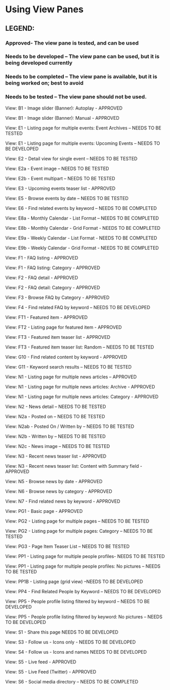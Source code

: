 # Using View Panes

## LEGEND:

### Approved- The view pane is tested, and can be used
### Needs to be developed – The view pane can be used, but it is being developed currently
### Needs to be completed – The view pane is available, but it is being worked on; best to avoid
### Needs to be tested – The view pane should not be used.

 View: B1 - Image slider (Banner): Autoplay - APPROVED

 View: B1 - Image slider (Banner): Manual - APPROVED

 View: E1 - Listing page for multiple events: Event Archives – NEEDS TO BE TESTED

 View: E1 - Listing page for multiple events: Upcoming Events – NEEDS TO BE DEVELOPED

 View: E2 - Detail view for single event – NEEDS TO BE TESTED

 View: E2a - Event image – NEEDS TO BE TESTED
 
 View: E2b - Event multipart – NEEDS TO BE TESTED

 View: E3 - Upcoming events teaser list - APPROVED

 View: E5 - Browse events by date – NEEDS TO BE TESTED

 View: E6 - Find related events by keyword – NEEDS TO BE COMPLETED

 View: E8a - Monthly Calendar - List Format – NEEDS TO BE COMPLETED

 View: E8b - Monthly Calendar - Grid Format - NEEDS TO BE COMPLETED

 View: E9a - Weekly Calendar - List Format - NEEDS TO BE COMPLETED

 View: E9b - Weekly Calendar - Grid Format - NEEDS TO BE COMPLETED

 View: F1 - FAQ listing - APPROVED

 View: F1 - FAQ listing: Category - APPROVED

 View: F2 - FAQ detail - APPROVED

 View: F2 - FAQ detail: Category - APPROVED

 View: F3 - Browse FAQ by Category - APPROVED

 View: F4 - Find related FAQ by keyword – NEEDS TO BE DEVELOPED

 View: FT1 - Featured item - APPROVED

 View: FT2 - Listing page for featured item - APPROVED

 View: FT3 - Featured item teaser list - APPROVED

 View: FT3 - Featured item teaser list: Random – NEEDS TO BE TESTED

 View: G10 - Find related content by keyword - APPROVED

 View: G11 - Keyword search results – NEEDS TO BE TESTED

 View: N1 - Listing page for multiple news articles – APPROVED

 View: N1 - Listing page for multiple news articles: Archive - APPROVED

 View: N1 - Listing page for multiple news articles: Category - APPROVED

 View: N2 - News detail – NEEDS TO BE TESTED

 View: N2a - Posted on – NEEDS TO BE TESTED

 View: N2ab - Posted On / Written by – NEEDS TO BE TESTED

 View: N2b - Written by – NEEDS TO BE TESTED

 View: N2c - News image – NEEDS TO BE TESTED

 View: N3 - Recent news teaser list - APPROVED

 View: N3 - Recent news teaser list: Content with Summary field - APPROVED

 View: N5 - Browse news by date - APPROVED

 View: N6 - Browse news by category - APPROVED

 View: N7 - Find related news by keyword - APPROVED

 View: PG1 - Basic page - APPROVED

 View: PG2 - Listing page for multiple pages – NEEDS TO BE TESTED

 View: PG2 - Listing page for multiple pages: Category – NEEDS TO BE TESTED

 View: PG3 - Page Item Teaser List – NEEDS TO BE TESTED

 View: PP1 - Listing page for multiple people profiles- NEEDS TO BE TESTED

 View: PP1 - Listing page for multiple people profiles: No pictures – NEEDS TO BE TESTED

 View: PP1B - Listing page (grid view) –NEEDS TO BE DEVELOPED

 View: PP4 - Find Related People by Keyword – NEEDS TO BE DEVELOPED

 View: PP5 - People profile listing filtered by keyword – NEEDS TO BE DEVELOPED

 View: PP5 - People profile listing filtered by keyword: No pictures – NEEDS TO BE DEVELOPED

 View: S1 - Share this page NEEDS TO BE DEVELOPED

 View: S3 - Follow us - Icons only - NEEDS TO BE DEVELOPED

 View: S4 - Follow us - Icons and names NEEDS TO BE DEVELOPED

 View: S5 - Live feed - APPROVED

 View: S5 - Live Feed (Twitter) - APPROVED

 View: S6 - Social media directory – NEEDS TO BE COMPLETED
